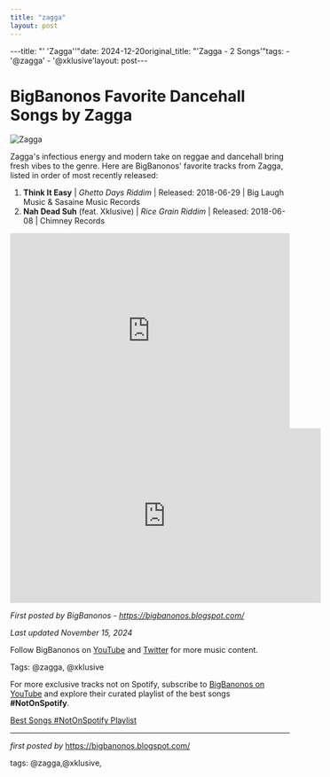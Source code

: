 ```yaml
---
title: "zagga"
layout: post
---
```

---title: "' 'Zagga''"date: 2024-12-20original_title: "'Zagga - 2 Songs'"tags:  - '@zagga'  - '@xklusive'layout: post---<h1>BigBanonos Favorite Dancehall Songs by Zagga</h1><img src="https://i1.sndcdn.com/artworks-000149397012-2o60wr-t500x500.jpg" alt="Zagga"> <p>Zagga's infectious energy and modern take on reggae and dancehall bring fresh vibes to the genre. Here are BigBanonos' favorite tracks from Zagga, listed in order of most recently released:</p> <ol> <li><strong>Think It Easy</strong> | <em>Ghetto Days Riddim</em> | Released: 2018-06-29 | Big Laugh Music & Sasaine Music Records</li> <li><strong>Nah Dead Suh</strong> (feat. Xklusive) | <em>Rice Grain Riddim</em> | Released: 2018-06-08 | Chimney Records</li></ol> <div> <iframe src="https://open.spotify.com/embed/playlist/29h7N9U38kCmH9EJitDkmh?utm_source=generator" width="100%" height="352" frameborder="0" allowfullscreen="" allow="autoplay; clipboard-write; encrypted-media; fullscreen; picture-in-picture" loading="lazy"></iframe></div><iframe allow="autoplay; encrypted-media" allowfullscreen="" frameborder="0" height="315" src="https://www.youtube.com/embed/xB5tVQpy5Bw" width="560"></iframe><br /><p><em>First posted by BigBanonos - <a href="https://bigbanonos.blogspot.com/">https://bigbanonos.blogspot.com/</a></em></p><p><em>Last updated November 15, 2024</em></p><p>Follow BigBanonos on <a href="https://www.youtube.com/@BigBanonos">YouTube</a> and <a href="https://x.com/bigbanonos">Twitter</a> for more music content.</p><p>Tags: @zagga, @xklusive</p><!--Subscribe and Playlist Links--><div>    <p>For more exclusive tracks not on Spotify, subscribe to <a href="https://www.youtube.com/@BigBanonos" target="_blank">BigBanonos on YouTube</a> and explore their curated playlist of the best songs <strong>#NotOnSpotify</strong>.</p>    <p><a href="https://www.youtube.com/playlist?list=PLtuNtuTatqI0kFahUCbtbfenC_ET5O_tr" target="_blank">Best Songs #NotOnSpotify Playlist<br /></a></p></div><hr /><p><em>first posted by</em> <a href="https://bigbanonos.blogspot.com/" rel="noopener" target="_new">https://bigbanonos.blogspot.com/</a></p><p>tags: @zagga,@xklusive,</p>